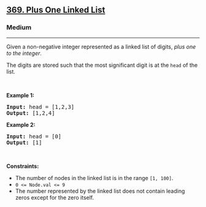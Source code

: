 <h2><a href="https://leetcode.com/problems/plus-one-linked-list">369. Plus One Linked List</a></h2><h3>Medium</h3><hr><p>Given a non-negative integer represented as a linked list of digits, <em>plus one to the integer</em>.</p>

<p>The digits are stored such that the most significant digit is at the <code>head</code> of the list.</p>

<p>&nbsp;</p>
<p><strong class="example">Example 1:</strong></p>
<pre><strong>Input:</strong> head = [1,2,3]
<strong>Output:</strong> [1,2,4]
</pre><p><strong class="example">Example 2:</strong></p>
<pre><strong>Input:</strong> head = [0]
<strong>Output:</strong> [1]
</pre>
<p>&nbsp;</p>
<p><strong>Constraints:</strong></p>

<ul>
	<li>The number of nodes in the linked list is in the range <code>[1, 100]</code>.</li>
	<li><code>0 &lt;= Node.val &lt;= 9</code></li>
	<li>The number represented by the linked list does not contain leading zeros except for the zero itself.&nbsp;</li>
</ul>
